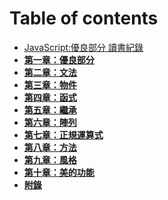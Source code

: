 # Table of contents

- [JavaScript:優良部分 讀書紀錄](../README.md)
- **[第一章：優良部分](1-Good-Parts.md)**
- **[第二章：文法](2-Grammar.md)**
- **[第三章：物件](3-Object.md)**
- **[第四章：函式](4-Function.md)**
- **[第五章：繼承](5-Inheritance.md)**
- **[第六章：陣列](6-Array.md)**
- **[第七章：正規運算式](7-Regexp.md)**
- **[第八章：方法](1-Good-Parts.md)**
- **[第九章：風格](1-Good-Parts.md)**
- **[第十章：美的功能](1-Good-Parts.md)**
- **[附錄](1-Good-Parts.md)**
